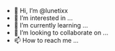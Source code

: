 - 👋 Hi, I’m @lunetixx
- 👀 I’m interested in ...
- 🌱 I’m currently learning ...
- 💞️ I’m looking to collaborate on ...
- 📫 How to reach me ...

<!---
lunetixx/lunetixx is a ✨ special ✨ repository because its `README.md` (this file) appears on your GitHub profile.
You can click the Preview link to take a look at your changes.
--->
